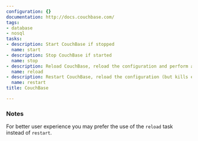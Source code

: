 ```yaml
---
configuration: {}
documentation: http://docs.couchbase.com/
tags:
- database
- nosql
tasks:
- description: Start CouchBase if stopped
  name: start
- description: Stop CouchBase if started
  name: stop
- description: Reload CouchBase, reload the configuration and perform a graceful restart
  name: reload
- description: Restart CouchBase, reload the configuration (but kills existing connection)
  name: restart
title: CouchBase

---
```



### Notes

For better user experience you may prefer the use of the `reload` task instead of `restart`.
